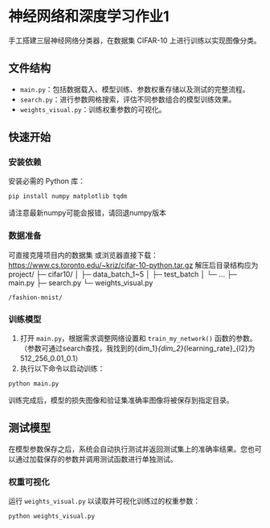 # 神经网络和深度学习作业1
手工搭建三层神经网络分类器，在数据集 CIFAR-10 上进行训练以实现图像分类。

## 文件结构
- `main.py`：包括数据载入、模型训练、参数权重存储以及测试的完整流程。
- `search.py`：进行参数网格搜索，评估不同参数组合的模型训练效果。
- `weights_visual.py`：训练权重参数的可视化。

## 快速开始

### 安装依赖

安装必需的 Python 库：

```bash
pip install numpy matplotlib tqdm
```
请注意最新numpy可能会报错，请回退numpy版本
### 数据准备
可直接克隆项目内的数据集
或浏览器直接下载：
https://www.cs.toronto.edu/~kriz/cifar-10-python.tar.gz
解压后目录结构应为
project/
├─ cifar10/
│  ├─ data_batch_1~5
│  ├─ test_batch
│  └─ ...
├─ main.py
├─ search.py
└─ weights_visual.py

```
/fashion-mnist/
```

### 训练模型

1. 打开 `main.py`，根据需求调整网络设置和 `train_my_network()` 函数的参数。（参数可通过search查找，我找到的{dim_1}_{dim_2}_{learning_rate}_{l2}为512_256_0.01_0.1）
2. 执行以下命令以启动训练：

```bash
python main.py
```

训练完成后，模型的损失图像和验证集准确率图像将被保存到指定目录。

## 测试模型

在模型参数保存之后，系统会自动执行测试并返回测试集上的准确率结果。您也可以通过加载保存的参数并调用测试函数进行单独测试。

### 权重可视化

运行 `weights_visual.py` 以读取并可视化训练过的权重参数：

```bash
python weights_visual.py
```
